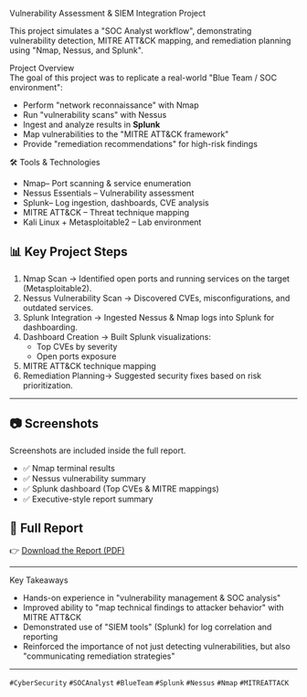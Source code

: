  Vulnerability Assessment & SIEM Integration Project  

This project simulates a "SOC Analyst workflow", demonstrating vulnerability detection, MITRE ATT&CK mapping, and remediation planning using "Nmap, Nessus, and Splunk".  

 Project Overview  
The goal of this project was to replicate a real-world "Blue Team / SOC environment":  
- Perform "network reconnaissance" with Nmap  
- Run "vulnerability scans" with Nessus  
- Ingest and analyze results in **Splunk**  
- Map vulnerabilities to the "MITRE ATT&CK framework"  
- Provide "remediation recommendations" for high-risk findings  


 🛠️ Tools & Technologies  
- Nmap– Port scanning & service enumeration  
- Nessus Essentials – Vulnerability assessment  
- Splunk– Log ingestion, dashboards, CVE analysis  
- MITRE ATT&CK – Threat technique mapping  
- Kali Linux + Metasploitable2 – Lab environment  


## 📊 Key Project Steps  
1. Nmap Scan → Identified open ports and running services on the target (Metasploitable2).  
2. Nessus Vulnerability Scan → Discovered CVEs, misconfigurations, and outdated services.  
3. Splunk Integration → Ingested Nessus & Nmap logs into Splunk for dashboarding.  
4. Dashboard Creation → Built Splunk visualizations:  
   - Top CVEs by severity  
   - Open ports exposure  
4. MITRE ATT&CK technique mapping  
6. Remediation Planning→ Suggested security fixes based on risk prioritization.  

---

## 📷 Screenshots  
Screenshots are included inside the full report.  

- ✅ Nmap terminal results  
- ✅ Nessus vulnerability summary  
- ✅ Splunk dashboard (Top CVEs & MITRE mappings)  
- ✅ Executive-style report summary  

## 📄 Full Report  
👉 [Download the Report (PDF)](./Vulnerability_Assessment_Report.pdf)  

---

 Key Takeaways  
- Hands-on experience in "vulnerability management & SOC analysis"  
- Improved ability to "map technical findings to attacker behavior" with MITRE ATT&CK  
- Demonstrated use of "SIEM tools" (Splunk) for log correlation and reporting  
- Reinforced the importance of not just detecting vulnerabilities, but also "communicating remediation strategies"  

---
  
`#CyberSecurity` `#SOCAnalyst` `#BlueTeam` `#Splunk` `#Nessus` `#Nmap` `#MITREATTACK`  

